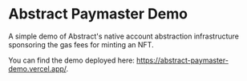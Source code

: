 # Abstract Paymaster Demo

A simple demo of Abstract's native account abstraction infrastructure sponsoring the gas fees for minting an NFT.

You can find the demo deployed here: https://abstract-paymaster-demo.vercel.app/.

